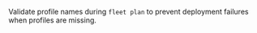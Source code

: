 Validate profile names during `fleet plan` to prevent deployment failures when profiles are missing.
